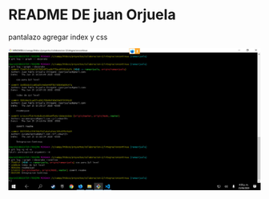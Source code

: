 # README DE juan Orjuela

pantalazo agregar index y css

![alt text](https://raw.githubusercontent.com/edwarcamargo15/integracioncontinua/ramaorjuela/img/panta-1.jpg "commit index i css")
